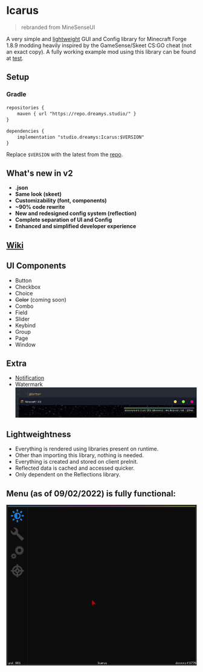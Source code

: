 # Icarus
> rebranded from MineSenseUI

A very simple and [lightweight](#lightweightness) GUI and Config library for Minecraft Forge 1.8.9 modding heavily inspired by the GameSense/Skeet CS:GO cheat (not an exact copy). A fully working example mod using this library can be found at [test](src/main/java/studio/dreamys/test).

## Setup
### Gradle
```
repositories {
    maven { url "https://repo.dreamys.studio/" }
}
```
```
dependencies {
    implementation "studio.dreamys:Icarus:$VERSION"
}
```

Replace `$VERSION` with the latest from the [repo](https://github.com/DxxxxY/repo/tree/master/studio/dreamys/Icarus).

## What's new in v2
- **.json**
- **Same look (skeet)**
- **Customizability (font, components)**
- **~90% code rewrite**
- **New and redesigned config system (reflection)**
- **Complete separation of UI and Config**
- **Enhanced and simplified developer experience**

## [Wiki](https://github.com/DxxxxY/Icarus/wiki/)

## UI Components
- Button
- Checkbox
- Choice
- ~~Color~~ (coming soon)
- Combo
- Field
- Slider
- Keybind
- Group
- Page
- Window

## Extra
- [Notification](https://www.youtube.com/watch?v=624J5kAZqNw&ab_channel=DxxxxY)
- Watermark ![Watermark](.github/watermark.png)

## Lightweightness
- Everything is rendered using libraries present on runtime.
- Other than importing this library, nothing is needed.
- Everything is created and stored on client preInit.
- Reflected data is cached and accessed quicker.
- Only dependent on the Reflections library.

## Menu (as of 09/02/2022) is fully functional:
![icarus.gif](.github/icarus.gif)
